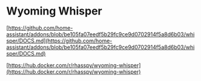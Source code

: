 # Wyoming Whisper

[https://github.com/home-assistant/addons/blob/be105fa07eedf5b29fc9ce9d0702914f5a8d6b03/whisper/DOCS.md](https://github.com/home-assistant/addons/blob/be105fa07eedf5b29fc9ce9d0702914f5a8d6b03/whisper/DOCS.md)

[https://hub.docker.com/r/rhasspy/wyoming-whisper](https://hub.docker.com/r/rhasspy/wyoming-whisper)
